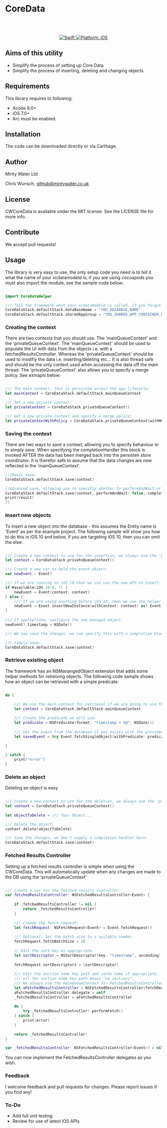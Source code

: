 # CoreData

<div align="center">
  <br />
  <br />
  <div align="center">
    <p>
      <a href="https://developer.apple.com/swift/">
        <img src="https://img.shields.io/badge/Swift-4.0-orange.svg?style=flat" alt="Swift">
      </a>
      <a href="https://www.apple.com/uk/ios/ios-11/">
        <img src="https://img.shields.io/badge/iOS-10.0+-green.svg?style=flat" alt="Platform: iOS">
      </a>
    </p>
  </div>
</div>


## Aims of this utility

<ul>
<li>Simplify the process of setting up Core Data</li>
<li>Simplify the process of inserting, deleting and changing objects</li>
</ul>

## Requirements

This library requires to following:

<ul>
<li>Xcode 8.0+</li>
<li>iOS 7.0+</li>
<li>Arc must be enabled.</li>
</ul>

## Installation

The code can be downloaded directly or via Carthage.

## Author

Minty Water Ltd

Chris Wunsch, github@mintywater.co.uk

## License

CWCoreData is available under the MIT license. See the LICENSE file for more info.

## Contribute

We accept pull requests!

## Usage

The library is very easy to use, the only setup code you need is to tell it what the name of your xcdatamodeld is, if you are using cocoapods you must also import the module, see the sample code below:

```swift

import CoreDataHelper

/// Tell the framework what your xcdatamodeld is called, if you forgot this the framework will raise an exception:
CoreDataStack.defaultStack.dataBaseName = "YOU_DATABASE_NAME"
CoreDataStack.defaultStack.sharedAppGroup = "YOU_SHARED_APP_CONTAINER_DOMAIN"

```

### Creating the context

There are two contexts that you should use. The 'mainQueueContext' and the 'privateQueueContext'. The 'mainQueueContext' should be used to populate the UI with data from the objects i.e. with a fetchedResultsController. Whereas the 'privateQueueContext' should be used to modifiy the data i.e. inserting/deleting etc... It is also thread safe and should be the only context used when accessing the data off the main thread. The 'privateQueueContext' also allows you to specify a merge policy. See exmapls below:

```swift

/// The main context, this is persisted across the app lifecycle:
let mainContext = CoreDataStack.defaultStack.mainQueueContext

/// Get a new private context:
let privateContext = CoreDataStack.privateQueueContext()

/// Get a new private context and specify a merge policy:
let privateContextWithPolicy = CoreDataStack.privateQueueContext(withMergePolicy: .errorMergePolicyType)

```

### Saving the context

There are two ways to save a context, allowing you to specify behaviour or to simply save. When specifying the completionHandler this block is invoked AFTER the data has been merged back into the persisten store coordinator. It is therefor safe to assume that the data changes are now reflected in the 'mainQueueContext'.

```swift
///Basic save:
CoreDataStack.defaultStack.save(context)

//Advanced save, allowing you to specifiy whether to performAndWait or simply perform:
CoreDataStack.defaultStack.save(context, performAndWait: false, completionHandler: { (result) in
print(result)
})


```

### Insert new objects

To insert a new object into the database - this assumes the Entity name is 'Event' as per the example project. The following sample will show you how to do this in iOS 10 and below, if you are targeting iOS 10, then you can omit the else:

```swift

/// Create a new context to use for the insertion, we always use the 'privateQueueContext' to handle database changes. This will merge change back into the persistent store coordinator.
let context = CoreDataStack.privateQueueContext()

/// Create a new var to hold the event object:   
var newEvent : Event?

/// If we are running on iOS 10 then we can use the new API to insert:
if #available(iOS 10.0, *) {
    newEvent = Event(context: context)
} else {
    /// If we are using anything before iOS 10, then we use the helper method from the extension on NSManangedObject
    newEvent = Event.insertNewInstance(withContext: context) as? Event
}
                
/// If appropriate, configure the new managed object.
newEvent?.timestamp = NSDate()

/// We now save the changes, we can specify this with a completion block and whether we want to performBlockAndWait or just perform block:

/// Simply save:
CoreDataStack.defaultStack.save(context)

```

### Retrieve existing object

The framework has an NSManangedObject extension that adds some helper methods for retreiving objects. The following code sample shows how an object can be retrieved with a simple predicate:

```swift

do {
            
    /// We use the main context for retrieval if we are going to use the obejct to populate the UI and we are NOT going to make direct changes to the object. Otherwise use the privateQeueContext.
    let context = CoreDataStack.defaultStack.mainQueueContext

    /// Create the predicate we will use:
    let predicate = NSPredicate(format: "timestamp < %@", NSDate())
    
    /// Get the event from the database if one exists with the provided predicate, there are other APIs that do similar operations with more options. See documentation.
    let savedEvent = try Event.fetchSingleObject(withPredicate: predicate, context: context, includesPendingChanges: true) as? Event

}
    
} catch {
    print("error")
}

```

### Delete an object

Deleting an object is easy

```swift

/// Create a new context to use for the deletion, we always use the 'privateQueueContext' to handle database changes. This will merge change back into the persistent store coordinator.
let context = CoreDataStack.privateQueueContext()
            
let objectToDelete = /// Your Object...

/// Delete the object:
context.delete(objectToDelete)

/// Save the changes, we don't supply a completion handler here:
CoreDataStack.defaultStack.save(context)

```

### Fetched Results Controller

Setting up a fetched results controller is simple when using the CWCoreData. This will automatically update when any changes are made to the DB using the 'privateQueueContext'

```swift

/// Create a var for the fetched results controller:
var fetchedResultsController: NSFetchedResultsController<Event> {
    
    if _fetchedResultsController != nil {
        return _fetchedResultsController!
    }
    
    /// Create the fetch request:
    let fetchRequest: NSFetchRequest<Event> = Event.fetchRequest()
    
    /// Optional: Set the batch size to a suitable number. 
    fetchRequest.fetchBatchSize = 20
    
    // Edit the sort key as appropriate.
    let sortDescriptor = NSSortDescriptor(key: "timestamp", ascending: false)
    
    fetchRequest.sortDescriptors = [sortDescriptor]
    
    /// Edit the section name key path and cache name if appropriate.
    /// nil for section name key path means "no sections".
    /// We always use the mainQueueContext for FetchedResultsControllers and any other time where we need the UI to be populated from the database object:
    let aFetchedResultsController = NSFetchedResultsController(fetchRequest: fetchRequest, managedObjectContext: CoreDataStack.defaultStack.mainQueueContext, sectionNameKeyPath: nil, cacheName: nil)
    aFetchedResultsController.delegate = self
    _fetchedResultsController = aFetchedResultsController
    
    do {
        try _fetchedResultsController!.performFetch()
    } catch {
        print(error)
    }
    
    return _fetchedResultsController!
}

var _fetchedResultsController: NSFetchedResultsController<Event>? = nil

```

You can now implement the FetchedResultsController delegates as you wish. 

### Feedback

I welcome feedback and pull requests for changes. Please report issues if you find any!

### To-Do 

* Add full unit testing
* Review for use of latest iOS APIs
